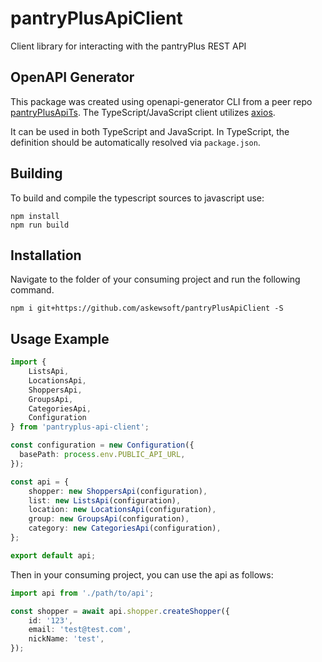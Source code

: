 # pantryPlusApiClient
Client library for interacting with the pantryPlus REST API

## OpenAPI Generator
This package was created using openapi-generator CLI from a peer repo [pantryPlusApiTs](https://github.com/askewsoft/pantryPlusApiTs). The TypeScript/JavaScript client utilizes [axios](https://github.com/axios/axios).

It can be used in both TypeScript and JavaScript. In TypeScript, the definition should be automatically resolved via `package.json`.

## Building
To build and compile the typescript sources to javascript use:
```
npm install
npm run build
```

## Installation
Navigate to the folder of your consuming project and run the following command.

```
npm i git+https://github.com/askewsoft/pantryPlusApiClient -S
```
## Usage Example

```typescript
import {
    ListsApi,
    LocationsApi,
    ShoppersApi,
    GroupsApi,
    CategoriesApi,
    Configuration
} from 'pantryplus-api-client';

const configuration = new Configuration({
  basePath: process.env.PUBLIC_API_URL,
});

const api = {
    shopper: new ShoppersApi(configuration),
    list: new ListsApi(configuration),
    location: new LocationsApi(configuration),
    group: new GroupsApi(configuration),
    category: new CategoriesApi(configuration),
};

export default api;
```

Then in your consuming project, you can use the api as follows:

```typescript
import api from './path/to/api';

const shopper = await api.shopper.createShopper({
    id: '123',
    email: 'test@test.com',
    nickName: 'test',
});
```
